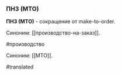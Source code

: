### ПНЗ (МТО)

**ПНЗ (МТО)** - сокращение от make-to-order.

Синоним: [[производство-на-заказ]].

#производство

Синоним: [[MTO]].

#translated
